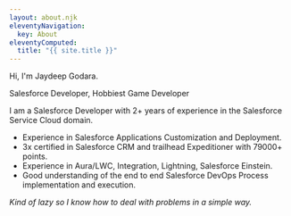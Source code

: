 ```yaml
---
layout: about.njk
eleventyNavigation:
  key: About
eleventyComputed:
  title: "{{ site.title }}"
---
```

Hi, I'm Jaydeep Godara.

Salesforce Developer, Hobbiest Game Developer

I am a Salesforce Developer with 2+ years of experience in the Salesforce Service Cloud domain.

- Experience in Salesforce Applications Customization and Deployment.
- 3x certified in Salesforce CRM and trailhead Expeditioner with 79000+ points.
- Experience in Aura/LWC, Integration, Lightning, Salesforce Einstein.
- Good understanding of the end to end Salesforce DevOps Process implementation and execution.

*Kind of lazy so I know how to deal with problems in a simple way.*
